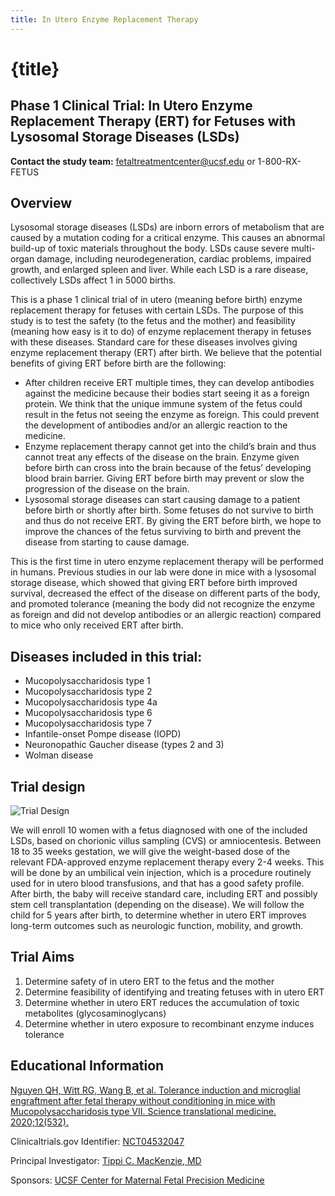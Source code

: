 ```yaml
---
title: In Utero Enzyme Replacement Therapy
---
```


# {title}

## Phase 1 Clinical Trial: In Utero Enzyme Replacement Therapy (ERT) for Fetuses with Lysosomal Storage Diseases (LSDs)

**Contact the study team:** [fetaltreatmentcenter@ucsf.edu](mailto:fetaltreatmentcenter@ucsf.edu) or 1-800-RX-FETUS

## Overview

Lysosomal storage diseases (LSDs) are inborn errors of metabolism that are caused by a mutation coding for a critical enzyme. This causes an abnormal build-up of toxic materials throughout the body. LSDs cause severe multi-organ damage, including neurodegeneration, cardiac problems, impaired growth, and enlarged spleen and liver. While each LSD is a rare disease, collectively LSDs affect 1 in 5000 births.

This is a phase 1 clinical trial of in utero (meaning before birth) enzyme replacement therapy for fetuses with certain LSDs. The purpose of this study is to test the safety (to the fetus and the mother) and feasibility (meaning how easy is it to do) of enzyme replacement therapy in fetuses with these diseases. Standard care for these diseases involves giving enzyme replacement therapy (ERT) after birth. We believe that the potential benefits of giving ERT before birth are the following:

- After children receive ERT multiple times, they can develop antibodies against the medicine because their bodies start seeing it as a foreign protein. We think that the unique immune system of the fetus could result in the fetus not seeing the enzyme as foreign. This could prevent the development of antibodies and/or an allergic reaction to the medicine.
- Enzyme replacement therapy cannot get into the child’s brain and thus cannot treat any effects of the disease on the brain. Enzyme given before birth can cross into the brain because of the fetus’ developing blood brain barrier. Giving ERT before birth may prevent or slow the progression of the disease on the brain.
- Lysosomal storage diseases can start causing damage to a patient before birth or shortly after birth. Some fetuses do not survive to birth and thus do not receive ERT. By giving the ERT before birth, we hope to improve the chances of the fetus surviving to birth and prevent the disease from starting to cause damage.

This is the first time in utero enzyme replacement therapy will be performed in humans. Previous studies in our lab were done in mice with a lysosomal storage disease, which showed that giving ERT before birth improved survival, decreased the effect of the disease on different parts of the body, and promoted tolerance (meaning the body did not recognize the enzyme as foreign and did not develop antibodies or an allergic reaction) compared to mice who only received ERT after birth.

## Diseases included in this trial:

- Mucopolysaccharidosis type 1
- Mucopolysaccharidosis type 2
- Mucopolysaccharidosis type 4a
- Mucopolysaccharidosis type 6
- Mucopolysaccharidosis type 7
- Infantile-onset Pompe disease (IOPD)
- Neuronopathic Gaucher disease (types 2 and 3)
- Wolman disease

## Trial design

![Trial Design](images/IUERT-trial.png)

We will enroll 10 women with a fetus diagnosed with one of the included LSDs, based on chorionic villus sampling (CVS) or amniocentesis. Between 18 to 35 weeks gestation, we will give the weight-based dose of the relevant FDA-approved enzyme replacement therapy every 2-4 weeks. This will be done by an umbilical vein injection, which is a procedure routinely used for in utero blood transfusions, and that has a good safety profile. After birth, the baby will receive standard care, including ERT and possibly stem cell transplantation (depending on the disease). We will follow the child for 5 years after birth, to determine whether in utero ERT improves long-term outcomes such as neurologic function, mobility, and growth.

## Trial Aims

1.  Determine safety of in utero ERT to the fetus and the mother
2.  Determine feasibility of identifying and treating fetuses with in utero ERT
3.  Determine whether in utero ERT reduces the accumulation of toxic metabolites (glycosaminoglycans)
4.  Determine whether in utero exposure to recombinant enzyme induces tolerance

## Educational Information

[Nguyen QH, Witt RG, Wang B, et al. Tolerance induction and microglial engraftment after fetal therapy without conditioning in mice with Mucopolysaccharidosis type VII. Science translational medicine. 2020;12(532).](https://stm.sciencemag.org/content/12/532/eaay8980)

Clinicaltrials.gov Identifier: [NCT04532047](https://clinicaltrials.gov/ct2/show/NCT04532047)

Principal Investigator: [Tippi C. MacKenzie, MD](https://fetus.ucsf.edu/our-team/tippi-mackenzie-md "Tippi MacKenzie, M.D.")

Sponsors: [UCSF Center for Maternal Fetal Precision Medicine](https://mfprecision.ucsf.edu/)
